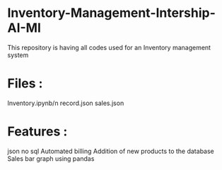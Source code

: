 # Inventory-Management-Intership-AI-Ml
This repository is having all codes used for an Inventory management system 

# Files : 
  Inventory.ipynb/n
  record.json
  sales.json
  
# Features :
   json no sql 
   Automated billing
   Addition of new products to the database
   Sales bar graph using pandas
   
